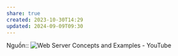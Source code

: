 ```yaml
---
share: true
created: 2023-10-30T14:29
updated: 2024-09-09T09:30
---
```

Nguồn:: ![Web Server Concepts and Examples - YouTube](https://youtu.be/9J1nJOivdyw?si=YTY7jgE0OW8MjvxW)